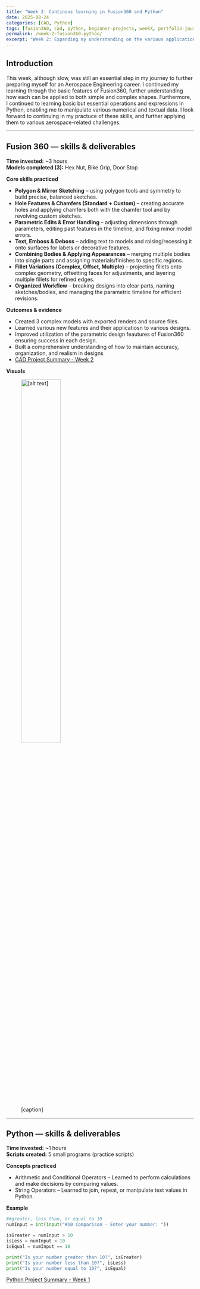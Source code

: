 ```yaml
---
title: "Week 2: Continous learning in Fusion360 and Python"
date: 2025-08-24
categories: [CAD, Python] 
tags: [fusion360, cad, python, beginner-projects, weekX, portfolio-journey, aerospace-engineering]
permalink: /week-2-fusion360-python/
excerpt: "Week 2: Expanding my understanding on the various applications of CAD and python, and understanding how they can be applied to complex problems/ideas."
---
```


## Introduction
This week, although slow, was still an essential step in my journey to further preparing myself for an Aerospace Engineering career. I continued my learning through the basic features of Fusion360, further understanding how each can be applied to both simple and complex shapes. Furthermore, I continued to learning basic but essential operations and expressions in Python, enabling me to manipulate various numerical and textual data. I look forward to continuing in my practuce of these skills, and further applying them to various aerospace-related challenges.


---
## Fusion 360 — skills & deliverables
**Time invested:** ~3 hours  
**Models completed (3):** Hex Nut, Bike Grip, Door Stop

**Core skills practiced**
- **Polygon & Mirror Sketching** – using polygon tools and symmetry to build precise, balanced sketches.  
- **Hole Features & Chamfers (Standard + Custom)** – creating accurate holes and applying chamfers both with the chamfer tool and by revolving custom sketches.  
- **Parametric Edits & Error Handling** – adjusting dimensions through parameters, editing past features in the timeline, and fixing minor model errors.  
- **Text, Emboss & Deboss** – adding text to models and raising/recessing it onto surfaces for labels or decorative features.  
- **Combining Bodies & Applying Appearances** – merging multiple bodies into single parts and assigning materials/finishes to specific regions.  
- **Fillet Variations (Complex, Offset, Multiple)** – projecting fillets onto complex geometry, offsetting faces for adjustments, and layering multiple fillets for refined edges.  
- **Organized Workflow** – breaking designs into clear parts, naming sketches/bodies, and managing the parametric timeline for efficient revisions.  



**Outcomes & evidence**
- Created 3 complex models with exported renders and source files.
- Learned various new features and their applicatiosn to various designs.
- Improved utilization of the parametric design feautures of Fusion360 ensuring success in each design.
- Built a comprehensive understanding of how to maintain accuracy, organization, and realism in designs  
- [CAD Project Summary - Week 2](/projects/fusion360/week2/README.md)  

**Visuals**
<figure>
  <img src="/assets/images/[filename].png" alt="[alt text]" style="max-width:800px; width:50%; height:auto;">
  <figcaption>[caption]</figcaption>
</figure>

---

## Python — skills & deliverables
**Time invested:** ~1 hours  
**Scripts created:** 5 small programs (practice scripts)

**Concepts practiced**
- Arithmetic and Conditional Operators – Learned to perform calculations and make decisions by comparing values.
- String Operators – Learned to join, repeat, or manipulate text values in Python.

**Example**
```python
##greater, less than, or equal to 10
numInput = int(input("#10 Comparison - Enter your number: "))

isGreater = numInput > 10
isLess = numInput < 10
isEqual = numInput == 10  

print("Is your number greater than 10?", isGreater)
print("Is your number less than 10?", isLess) 
print("Is your number equal to 10?", isEqual)
```
[Python Project Summary - Week 1](/projects/python/week2/README.md)
